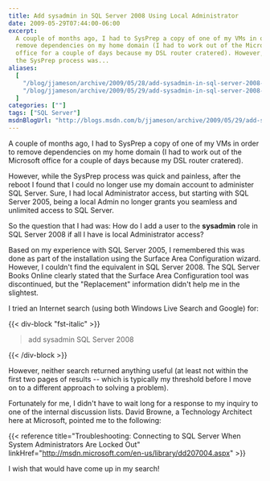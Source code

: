 ```yaml
---
title: Add sysadmin in SQL Server 2008 Using Local Administrator
date: 2009-05-29T07:44:00-06:00
excerpt:
  A couple of months ago, I had to SysPrep a copy of one of my VMs in order to
  remove dependencies on my home domain (I had to work out of the Microsoft
  office for a couple of days because my DSL router cratered). However, while
  the SysPrep process was...
aliases:
  [
    "/blog/jjameson/archive/2009/05/28/add-sysadmin-in-sql-server-2008-using-local-administrator.aspx",
    "/blog/jjameson/archive/2009/05/29/add-sysadmin-in-sql-server-2008-using-local-administrator.aspx",
  ]
categories: [""]
tags: ["SQL Server"]
msdnBlogUrl: "http://blogs.msdn.com/b/jjameson/archive/2009/05/29/add-sysadmin-in-sql-server-2008-using-local-administrator.aspx"
---
```


A couple of months ago, I had to SysPrep a copy of one of my VMs in order to
remove dependencies on my home domain (I had to work out of the Microsoft office
for a couple of days because my DSL router cratered).

However, while the SysPrep process was quick and painless, after the reboot I
found that I could no longer use my domain account to administer SQL Server.
Sure, I had local Administrator access, but starting with SQL Server 2005, being
a local Admin no longer grants you seamless and unlimited access to SQL Server.

So the question that I had was: How do I add a user to the **sysadmin** role in
SQL Server 2008 if all I have is local Administrator access?

Based on my experience with SQL Server 2005, I remembered this was done as part
of the installation using the Surface Area Configuration wizard. However, I
couldn't find the equivalent in SQL Server 2008. The SQL Server Books Online
clearly stated that the Surface Area Configuration tool was discontinued, but
the "Replacement" information didn't help me in the slightest.

I tried an Internet search (using both Windows Live Search and Google) for:

{{< div-block "fst-italic" >}}

> add sysadmin SQL Server 2008

{{< /div-block >}}

However, neither search returned anything useful (at least not within the first
two pages of results -- which is typically my threshold before I move on to a
different approach to solving a problem).

Fortunately for me, I didn't have to wait long for a response to my inquiry to
one of the internal discussion lists. David Browne, a Technology Architect here
at Microsoft, pointed me to the following:

{{< reference
title="Troubleshooting: Connecting to SQL Server When System Administrators Are Locked Out"
linkHref="http://msdn.microsoft.com/en-us/library/dd207004.aspx" >}}

I wish that would have come up in my search!

